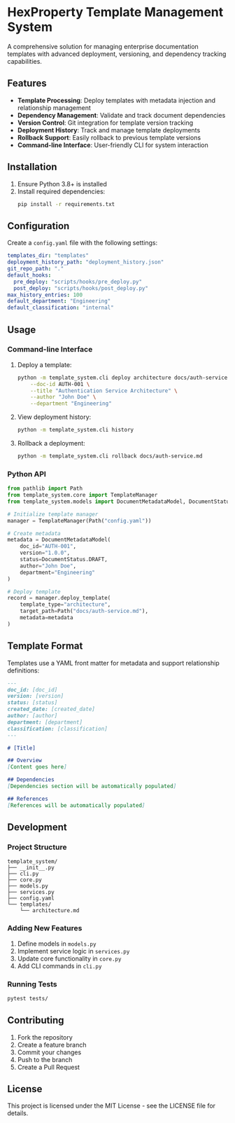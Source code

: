 # HexProperty Template Management System

A comprehensive solution for managing enterprise documentation templates with advanced deployment, versioning, and dependency tracking capabilities.

## Features

- **Template Processing**: Deploy templates with metadata injection and relationship management
- **Dependency Management**: Validate and track document dependencies
- **Version Control**: Git integration for template version tracking
- **Deployment History**: Track and manage template deployments
- **Rollback Support**: Easily rollback to previous template versions
- **Command-line Interface**: User-friendly CLI for system interaction

## Installation

1. Ensure Python 3.8+ is installed
2. Install required dependencies:
   ```bash
   pip install -r requirements.txt
   ```

## Configuration

Create a `config.yaml` file with the following settings:

```yaml
templates_dir: "templates"
deployment_history_path: "deployment_history.json"
git_repo_path: "."
default_hooks:
  pre_deploy: "scripts/hooks/pre_deploy.py"
  post_deploy: "scripts/hooks/post_deploy.py"
max_history_entries: 100
default_department: "Engineering"
default_classification: "internal"
```

## Usage

### Command-line Interface

1. Deploy a template:
   ```bash
   python -m template_system.cli deploy architecture docs/auth-service.md \
       --doc-id AUTH-001 \
       --title "Authentication Service Architecture" \
       --author "John Doe" \
       --department "Engineering"
   ```

2. View deployment history:
   ```bash
   python -m template_system.cli history
   ```

3. Rollback a deployment:
   ```bash
   python -m template_system.cli rollback docs/auth-service.md
   ```

### Python API

```python
from pathlib import Path
from template_system.core import TemplateManager
from template_system.models import DocumentMetadataModel, DocumentStatus

# Initialize template manager
manager = TemplateManager(Path("config.yaml"))

# Create metadata
metadata = DocumentMetadataModel(
    doc_id="AUTH-001",
    version="1.0.0",
    status=DocumentStatus.DRAFT,
    author="John Doe",
    department="Engineering"
)

# Deploy template
record = manager.deploy_template(
    template_type="architecture",
    target_path=Path("docs/auth-service.md"),
    metadata=metadata
)
```

## Template Format

Templates use a YAML front matter for metadata and support relationship definitions:

```markdown
---
doc_id: [doc_id]
version: [version]
status: [status]
created_date: [created_date]
author: [author]
department: [department]
classification: [classification]
---

# [Title]

## Overview
[Content goes here]

## Dependencies
[Dependencies section will be automatically populated]

## References
[References will be automatically populated]
```

## Development

### Project Structure

```
template_system/
├── __init__.py
├── cli.py
├── core.py
├── models.py
├── services.py
├── config.yaml
└── templates/
    └── architecture.md
```

### Adding New Features

1. Define models in `models.py`
2. Implement service logic in `services.py`
3. Update core functionality in `core.py`
4. Add CLI commands in `cli.py`

### Running Tests

```bash
pytest tests/
```

## Contributing

1. Fork the repository
2. Create a feature branch
3. Commit your changes
4. Push to the branch
5. Create a Pull Request

## License

This project is licensed under the MIT License - see the LICENSE file for details.
